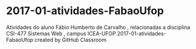 # 2017-01-atividades-FabaoUfop
Atividades do aluno Fábio Humberto de Carvalho , relacionadas a disciplina CSI-477 Sistemas Web , campus ICEA-UFOP
2017-01-atividades-FabaoUfop created by GitHub Classroom

